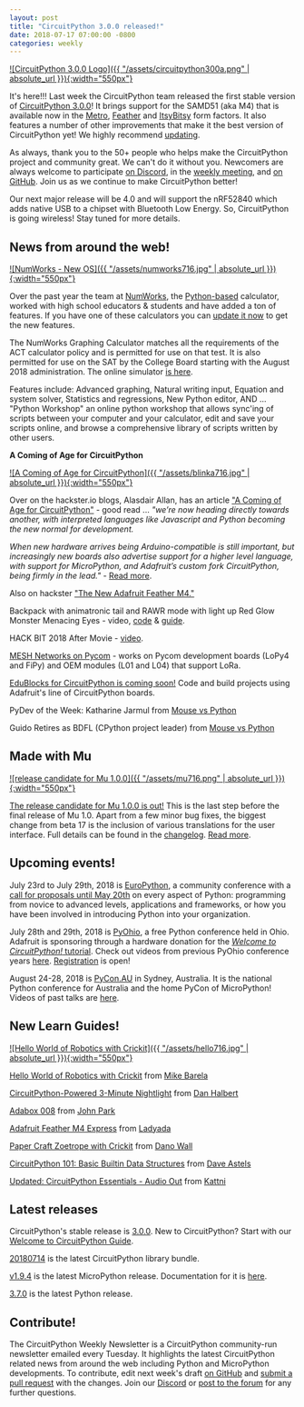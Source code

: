 ```yaml
---
layout: post
title: "CircuitPython 3.0.0 released!"
date: 2018-07-17 07:00:00 -0800
categories: weekly
---
```


[![CircuitPython 3.0.0 Logo]({{ "/assets/circuitpython300a.png" | absolute_url }}){:width="550px"}](https://github.com/adafruit/circuitpython/releases/tag/3.0.0)

It's here!!! Last week the CircuitPython team released the first stable version of [CircuitPython 3.0.0](https://github.com/adafruit/circuitpython/releases/tag/3.0.0)! It brings support for the SAMD51 (aka M4) that is available now in the [Metro](https://www.adafruit.com/product/3382), [Feather](https://www.adafruit.com/product/3857) and [ItsyBitsy](https://www.adafruit.com/product/3800) form factors. It also features a number of other improvements that make it the best version of CircuitPython yet! We highly recommend [updating](https://learn.adafruit.com/welcome-to-circuitpython/installing-circuitpython#download-the-latest-version).

As always, thank you to the 50+ people who helps make the CircuitPython project and community great. We can't do it without you. Newcomers are always welcome to participate [on Discord](), in the [weekly meeting](https://youtu.be/xBWaIQLYbvQ), and [on GitHub](https://learn.adafruit.com/contribute-to-circuitpython-with-git-and-github). Join us as we continue to make CircuitPython better!

Our next major release will be 4.0 and will support the nRF52840 which adds native USB to a chipset with Bluetooth Low Energy. So, CircuitPython is going wireless! Stay tuned for more details.

## News from around the web!

[![NumWorks - New OS]({{ "/assets/numworks716.jpg" | absolute_url }}){:width="550px"}](https://www.numworks.com/)

Over the past year the team at [NumWorks](https://www.numworks.com/), the [Python-based](https://www.adafruit.com/product/3790) calculator, worked with high school educators & students and have added a ton of features. If you have one of these calculators you can [update it now](https://workshop.numworks.com/devices) to get the new features.

The NumWorks Graphing Calculator matches all the requirements of the ACT calculator policy and is permitted for use on that test. It is also permitted for use on the SAT by the College Board starting with the August 2018 administration. The online simulator [is here](https://www.numworks.com/simulator/).

Features include: Advanced graphing, Natural writing input, Equation and system solver, Statistics and regressions, New Python editor, AND ...  "Python Workshop" an online python workshop that allows sync'ing of scripts between your computer and your calculator, edit and save your scripts online, and browse a comprehensive library of scripts written by other users.

**A Coming of Age for CircuitPython**

[![A Coming of Age for CircuitPython]({{ "/assets/blinka716.jpg" | absolute_url }}){:width="550px"}](https://blog.hackster.io/a-coming-of-age-for-circuitpython-efb1b9c61aa3)

Over on the hackster.io blogs, Alasdair Allan, has an article ["A Coming of Age for CircuitPython"](https://blog.hackster.io/a-coming-of-age-for-circuitpython-efb1b9c61aa3) - good read ... *"we’re now heading directly towards another, with interpreted languages like Javascript and Python becoming the new normal for development.*

*When new hardware arrives being Arduino-compatible is still important, but increasingly new boards also advertise support for a higher level language, with support for MicroPython, and Adafruit’s custom fork CircuitPython, being firmly in the lead."* - [Read more](https://blog.hackster.io/a-coming-of-age-for-circuitpython-efb1b9c61aa3).

Also on hackster ["The New Adafruit Feather M4."](https://blog.hackster.io/the-new-adafruit-feather-m4-c2e29c5828c0)

Backpack with animatronic tail and RAWR mode with light up Red Glow Monster Menacing Eyes - video, [code](https://gist.github.com/caitlinsdad/3867563a2332c87b53db2e6343a1cf95) & [guide](http://www.instructables.com/id/ISO-Standard-Werewolf-Pack/).

HACK BIT 2018 After Movie - [video](https://youtu.be/okJU1i4VyYo).

[MESH Networks on Pycom](https://pycom.io/launching-mesh-networks/) - works on Pycom development boards (LoPy4 and FiPy) and OEM modules (L01 and L04) that support LoRa.

[EduBlocks for CircuitPython is coming soon!](https://launch.edublocks.org/) Code and build projects using Adafruit's line of CircuitPython boards.

PyDev of the Week: Katharine Jarmul from [Mouse vs Python](http://www.blog.pythonlibrary.org/2018/07/16/pydev-of-the-week-katharine-jarmul/)

Guido Retires as BDFL (CPython project leader) from [Mouse vs Python](http://www.blog.pythonlibrary.org/2018/07/13/guido-retire-as-bdfl/)

## Made with Mu

[![release candidate for Mu 1.0.0]({{ "/assets/mu716.png" | absolute_url }}){:width="550px"}](https://codewith.mu/en/download)

[The release candidate for Mu 1.0.0 is out!](https://codewith.mu/en/download) This is the last step before the final release of Mu 1.0. Apart from a few minor bug fixes, the biggest change from beta 17 is the inclusion of various translations for the user interface. Full details can be found in the [changelog](https://mu.readthedocs.io/en/latest/changes.html#rc-1). [Read more](https://madewith.mu/mu/releases/2018/07/16/release_candidate-1.html).


## Upcoming events!

July 23rd to July 29th, 2018 is [EuroPython](https://ep2018.europython.eu/), a community conference with a [call for proposals until May 20th](https://ep2018.europython.eu/en/call-for-proposals/) on every aspect of Python: programming from novice to advanced levels, applications and frameworks, or how you have been involved in introducing Python into your organization.

July 28th and 29th, 2018 is [PyOhio](https://www.pyohio.org/2018/), a free Python conference held in Ohio. Adafruit is sponsoring through a hardware donation for the [*Welcome to CircuitPython!* tutorial](https://www.pyohio.org/2018/schedule/presentation/39/). Check out videos from previous PyOhio conference years [here](http://pyvideo.org/events/pyohio-2017.html). [Registration](https://www.pyohio.org/register) is open!

August 24-28, 2018 is [PyCon.AU](https://2018.pycon-au.org/) in Sydney, Australia. It is the national Python conference for Australia and the home PyCon of MicroPython! Videos of past talks are [here](https://www.youtube.com/user/PyConAU).

## New Learn Guides!

[![Hello World of Robotics with Crickit]({{ "/assets/hello716.jpg" | absolute_url }}){:width="550px"}](https://learn.adafruit.com/hello-world-of-robotics-with-crickit)

[Hello World of Robotics with Crickit](https://learn.adafruit.com/hello-world-of-robotics-with-crickit) from [Mike Barela](https://learn.adafruit.com/users/MikeBarela)

[CircuitPython-Powered 3-Minute Nightlight](https://learn.adafruit.com/circuitpython-powered-gemma-nightlight) from [Dan Halbert](https://learn.adafruit.com/users/danhalbert)

[Adabox 008](https://learn.adafruit.com/adabox008) from [John Park](https://learn.adafruit.com/users/johnpark)

[Adafruit Feather M4 Express](https://learn.adafruit.com/adafruit-feather-m4-express-atsamd51) from [Ladyada](https://learn.adafruit.com/users/adafruit2)

[Paper Craft Zoetrope with Crickit](https://learn.adafruit.com/paper-craft-zoetrope-with-circuit-python) from [Dano Wall](https://learn.adafruit.com/users/danowall)

[CircuitPython 101: Basic Builtin Data Structures](https://learn.adafruit.com/basic-datastructures-in-circuitpython) from [Dave Astels](https://learn.adafruit.com/users/dastels)

[Updated: CircuitPython Essentials - Audio Out](https://learn.adafruit.com/circuitpython-essentials) from [Kattni](https://learn.adafruit.com/users/kattni)

## Latest releases

CircuitPython's stable release is [3.0.0](https://github.com/adafruit/circuitpython/releases/latest). New to CircuitPython? Start with our [Welcome to CircuitPython Guide](https://learn.adafruit.com/welcome-to-circuitpython).

[20180714](https://github.com/adafruit/Adafruit_CircuitPython_Bundle/releases/latest) is the latest CircuitPython library bundle.

[v1.9.4](https://micropython.org/download) is the latest MicroPython release. Documentation for it is [here](http://docs.micropython.org/en/latest/pyboard/).

[3.7.0](https://www.python.org/downloads/) is the latest Python release.

## Contribute!

The CircuitPython Weekly Newsletter is a CircuitPython community-run newsletter emailed every Tuesday. It highlights the latest CircuitPython related news from around the web including Python and MicroPython developments. To contribute, edit next week's draft [on GitHub](https://github.com/adafruit/circuitpython-weekly-newsletter/tree/gh-pages/_drafts) and [submit a pull request](https://help.github.com/articles/editing-files-in-your-repository/) with the changes. Join our [Discord](https://adafru.it/discord) or [post to the forum](https://forums.adafruit.com/viewforum.php?f=60) for any further questions.
